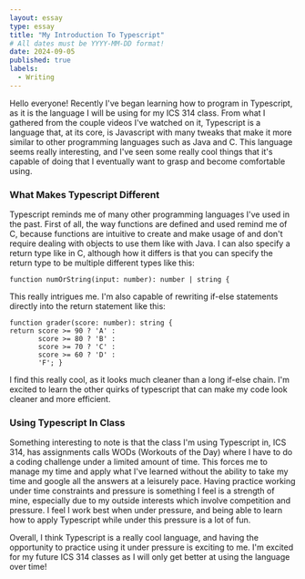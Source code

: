 ```yaml
---
layout: essay
type: essay
title: "My Introduction To Typescript"
# All dates must be YYYY-MM-DD format!
date: 2024-09-05
published: true
labels:
  - Writing
---
```


Hello everyone! Recently I've began learning how to program in Typescript, as it is the language I will be using for my ICS 314 class. From what I gathered from the couple videos I've watched on it, Typescript is a language that, at its core, is Javascript with many tweaks that make it more similar to other programming languages such as Java and C. This language seems really interesting, and I've seen some really cool things that it's capable of doing that I eventually want to grasp and become comfortable using.

### What Makes Typescript Different

Typescript reminds me of many other programming languages I've used in the past. First of all, the way functions are defined and used remind me of C, because functions are intuitive to create and make usage of and don't require dealing with objects to use them like with Java. I can also specify a return type like in C, although how it differs is that you can specify the return type to be multiple different types like this:

    function numOrString(input: number): number | string {
This really intrigues me. I'm also capable of rewriting if-else statements directly into the return statement like this:

    function grader(score: number): string {
    return score >= 90 ? 'A' :
           score >= 80 ? 'B' :
           score >= 70 ? 'C' :
           score >= 60 ? 'D' :
           'F'; }
I find this really cool, as it looks much cleaner than a long if-else chain. I'm excited to learn the other quirks of typescript that can make my code look cleaner and more efficient. 

### Using Typescript In Class

Something interesting to note is that the class I'm using Typescript in, ICS 314, has assignments calls WODs (Workouts of the Day) where I have to do a coding challenge under a limited amount of time. This forces me to manage my time and apply what I've learned without the ability to take my time and google all the answers at a leisurely pace. Having practice working under time constraints and pressure is something I feel is a strength of mine, especially due to my outside interests which involve competition and pressure. I feel I work best when under pressure, and being able to learn how to apply Typescript while under this pressure is a lot of fun. 

Overall, I think Typescript is a really cool language, and having the opportunity to practice using it under pressure is exciting to me. I'm excited for my future ICS 314 classes as I will only get better at using the language over time!

